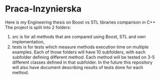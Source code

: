 # Praca-Inzynierska
Here is my Engineering thesis on Boost vs STL libraries comparison in C++
The project is split into 2 folders:
1. src is for all methods that are compared using Boost, STL and own implementation,
2. tests is for tests which measure methods execution time on multiple examples.
Each of those folders will have 10 subfolders, with each subfolder defining different method.
Each method will be tested on 3-5 different classes defined in that subfolder.
In the future this repository will also have document describing results of tests done for each method.
